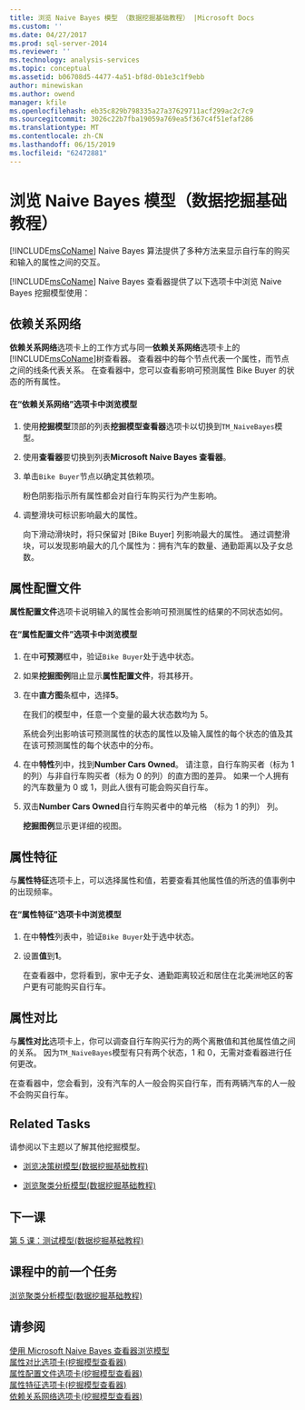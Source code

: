 ```yaml
---
title: 浏览 Naive Bayes 模型 （数据挖掘基础教程） |Microsoft Docs
ms.custom: ''
ms.date: 04/27/2017
ms.prod: sql-server-2014
ms.reviewer: ''
ms.technology: analysis-services
ms.topic: conceptual
ms.assetid: b06708d5-4477-4a51-bf8d-0b1e3c1f9ebb
author: minewiskan
ms.author: owend
manager: kfile
ms.openlocfilehash: eb35c829b798335a27a37629711acf299ac2c7c9
ms.sourcegitcommit: 3026c22b7fba19059a769ea5f367c4f51efaf286
ms.translationtype: MT
ms.contentlocale: zh-CN
ms.lasthandoff: 06/15/2019
ms.locfileid: "62472881"
---
```

# <a name="exploring-the-naive-bayes-model-basic-data-mining-tutorial"></a>浏览 Naive Bayes 模型（数据挖掘基础教程）
  [!INCLUDE[msCoName](../includes/msconame-md.md)] Naive Bayes 算法提供了多种方法来显示自行车的购买和输入的属性之间的交互。  
  
 [!INCLUDE[msCoName](../includes/msconame-md.md)] Naive Bayes 查看器提供了以下选项卡中浏览 Naive Bayes 挖掘模型使用：  
  
 
  
##  <a name="DependencyNetwork"></a> 依赖关系网络  
 **依赖关系网络**选项卡上的工作方式与同一**依赖关系网络**选项卡上的[!INCLUDE[msCoName](../includes/msconame-md.md)]树查看器。 查看器中的每个节点代表一个属性，而节点之间的线条代表关系。 在查看器中，您可以查看影响可预测属性 Bike Buyer 的状态的所有属性。  
  
#### <a name="to-explore-the-model-in-the-dependency-network-tab"></a>在“依赖关系网络”选项卡中浏览模型  
  
1.  使用**挖掘模型**顶部的列表**挖掘模型查看器**选项卡以切换到`TM_NaiveBayes`模型。  
  
2.  使用**查看器**要切换到列表**Microsoft Naive Bayes 查看器**。  
  
3.  单击`Bike Buyer`节点以确定其依赖项。  
  
     粉色阴影指示所有属性都会对自行车购买行为产生影响。  
  
4.  调整滑块可标识影响最大的属性。  
  
     向下滑动滑块时，将只保留对 [Bike Buyer] 列影响最大的属性。 通过调整滑块，可以发现影响最大的几个属性为：拥有汽车的数量、通勤距离以及子女总数。  
 
  
##  <a name="AttributeProfiles"></a> 属性配置文件  
 **属性配置文件**选项卡说明输入的属性会影响可预测属性的结果的不同状态如何。  
  
#### <a name="to-explore-the-model-in-the-attribute-profiles-tab"></a>在“属性配置文件”选项卡中浏览模型  
  
1.  在中**可预测**框中，验证`Bike Buyer`处于选中状态。  
  
2.  如果**挖掘图例**阻止显示**属性配置文件**，将其移开。  
  
3.  在中**直方图**条框中，选择**5**。  
  
     在我们的模型中，任意一个变量的最大状态数均为 5。  
  
     系统会列出影响该可预测属性的状态的属性以及输入属性的每个状态的值及其在该可预测属性的每个状态中的分布。  
  
4.  在中**特性**列中，找到**Number Cars Owned**。  请注意，自行车购买者（标为 1 的列）与非自行车购买者（标为 0 的列）的直方图的差异。 如果一个人拥有的汽车数量为 0 或 1，则此人很有可能会购买自行车。  
  
5.  双击**Number Cars Owned**自行车购买者中的单元格 （标为 1 的列） 列。  
  
     **挖掘图例**显示更详细的视图。  
  
  
##  <a name="AttributeCharacteristics"></a> 属性特征  
 与**属性特征**选项卡上，可以选择属性和值，若要查看其他属性值的所选的值事例中的出现频率。  
  
#### <a name="to-explore-the-model-in-the-attribute-characteristics-tab"></a>在“属性特征”选项卡中浏览模型  
  
1.  在中**特性**列表中，验证`Bike Buyer`处于选中状态。  
  
2.  设置**值**到**1**。  
  
     在查看器中，您将看到，家中无子女、通勤距离较近和居住在北美洲地区的客户更有可能购买自行车。  
  
  
##  <a name="AttributeDiscrimination"></a> 属性对比  
 与**属性对比**选项卡上，你可以调查自行车购买行为的两个离散值和其他属性值之间的关系。 因为`TM_NaiveBayes`模型有只有两个状态，1 和 0，无需对查看器进行任何更改。  
  
 在查看器中，您会看到，没有汽车的人一般会购买自行车，而有两辆汽车的人一般不会购买自行车。  
  
## <a name="related-tasks"></a>Related Tasks  
 请参阅以下主题以了解其他挖掘模型。  
  
-   [浏览决策树模型&#40;数据挖掘基础教程&#41;](../../2014/tutorials/exploring-the-decision-tree-model-basic-data-mining-tutorial.md)  
  
-   [浏览聚类分析模型&#40;数据挖掘基础教程&#41;](../../2014/tutorials/exploring-the-clustering-model-basic-data-mining-tutorial.md)  
  
## <a name="next-lesson"></a>下一课  
 [第 5 课：测试模型&#40;数据挖掘基础教程&#41;](../../2014/tutorials/lesson-5-testing-models-basic-data-mining-tutorial.md)  
  
## <a name="previous-task-in-lesson"></a>课程中的前一个任务  
 [浏览聚类分析模型&#40;数据挖掘基础教程&#41;](../../2014/tutorials/exploring-the-clustering-model-basic-data-mining-tutorial.md)  
  
## <a name="see-also"></a>请参阅  
 [使用 Microsoft Naive Bayes 查看器浏览模型](../../2014/analysis-services/data-mining/browse-a-model-using-the-microsoft-naive-bayes-viewer.md)   
 [属性对比选项卡&#40;挖掘模型查看器&#41;](../../2014/analysis-services/attribute-discrimination-tab-mining-model-viewer.md)   
 [属性配置文件选项卡&#40;挖掘模型查看器&#41;](../../2014/analysis-services/attribute-profiles-tab-mining-model-viewer.md)   
 [属性特征选项卡&#40;挖掘模型查看器&#41;](../../2014/analysis-services/attribute-characteristics-tab-mining-model-viewer.md)   
 [依赖关系网络选项卡&#40;挖掘模型查看器&#41;](../../2014/analysis-services/dependency-network-tab-mining-model-viewer.md)  
  
  
